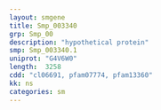 ```yaml
---
layout: smgene
title: Smp_003340
grp: Smp_00
description: "hypothetical protein"
smp: Smp_003340.1
uniprot: "G4V6W0"
length:  3258
cdd: "cl06691, pfam07774, pfam13360"
kk: ns
categories: sm
---
```

